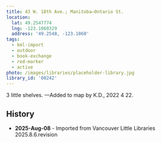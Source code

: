 ```yaml
---
title: 43 W. 18th Ave.; Manitoba—Ontario St.
location:
  lat: 49.2547774
  lng: -123.1060329
  address: '49.2548, -123.1060'
tags:
  - kml-import
  - outdoor
  - book-exchange
  - red-marker
  - active
photo: /images/libraries/placeholder-library.jpg
library_id: '00242'
---
```

3 little shelves.
—Added to map by K.D., 2022 4 22. 

## History
- **2025-Aug-08** - Imported from Vancouver Little Libraries 2025.8.6.revision
